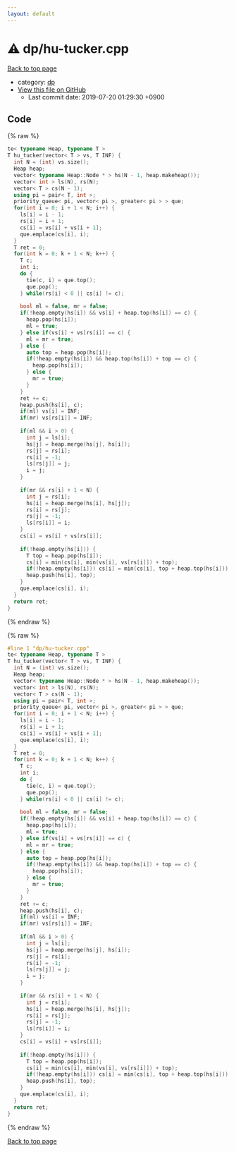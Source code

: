 ```yaml
---
layout: default
---
```


<!-- mathjax config similar to math.stackexchange -->
<script type="text/javascript" async
  src="https://cdnjs.cloudflare.com/ajax/libs/mathjax/2.7.5/MathJax.js?config=TeX-MML-AM_CHTML">
</script>
<script type="text/x-mathjax-config">
  MathJax.Hub.Config({
    TeX: { equationNumbers: { autoNumber: "AMS" }},
    tex2jax: {
      inlineMath: [ ['$','$'] ],
      processEscapes: true
    },
    "HTML-CSS": { matchFontHeight: false },
    displayAlign: "left",
    displayIndent: "2em"
  });
</script>

<script type="text/javascript" src="https://cdnjs.cloudflare.com/ajax/libs/jquery/3.4.1/jquery.min.js"></script>
<script src="https://cdn.jsdelivr.net/npm/jquery-balloon-js@1.1.2/jquery.balloon.min.js" integrity="sha256-ZEYs9VrgAeNuPvs15E39OsyOJaIkXEEt10fzxJ20+2I=" crossorigin="anonymous"></script>
<script type="text/javascript" src="../../assets/js/copy-button.js"></script>
<link rel="stylesheet" href="../../assets/css/copy-button.css" />


# :warning: dp/hu-tucker.cpp

<a href="../../index.html">Back to top page</a>

* category: <a href="../../index.html#95687afb5d9a2a9fa39038f991640b0c">dp</a>
* <a href="{{ site.github.repository_url }}/blob/master/dp/hu-tucker.cpp">View this file on GitHub</a>
    - Last commit date: 2019-07-20 01:29:30 +0900




## Code

<a id="unbundled"></a>
{% raw %}
```cpp
te< typename Heap, typename T >
T hu_tucker(vector< T > vs, T INF) {
  int N = (int) vs.size();
  Heap heap;
  vector< typename Heap::Node * > hs(N - 1, heap.makeheap());
  vector< int > ls(N), rs(N);
  vector< T > cs(N - 1);
  using pi = pair< T, int >;
  priority_queue< pi, vector< pi >, greater< pi > > que;
  for(int i = 0; i + 1 < N; i++) {
    ls[i] = i - 1;
    rs[i] = i + 1;
    cs[i] = vs[i] + vs[i + 1];
    que.emplace(cs[i], i);
  }
  T ret = 0;
  for(int k = 0; k + 1 < N; k++) {
    T c;
    int i;
    do {
      tie(c, i) = que.top();
      que.pop();
    } while(rs[i] < 0 || cs[i] != c);
 
    bool ml = false, mr = false;
    if(!heap.empty(hs[i]) && vs[i] + heap.top(hs[i]) == c) {
      heap.pop(hs[i]);
      ml = true;
    } else if(vs[i] + vs[rs[i]] == c) {
      ml = mr = true;
    } else {
      auto top = heap.pop(hs[i]);
      if(!heap.empty(hs[i]) && heap.top(hs[i]) + top == c) {
        heap.pop(hs[i]);
      } else {
        mr = true;
      }
    }
    ret += c;
    heap.push(hs[i], c);
    if(ml) vs[i] = INF;
    if(mr) vs[rs[i]] = INF;
 
    if(ml && i > 0) {
      int j = ls[i];
      hs[j] = heap.merge(hs[j], hs[i]);
      rs[j] = rs[i];
      rs[i] = -1;
      ls[rs[j]] = j;
      i = j;
    }
 
    if(mr && rs[i] + 1 < N) {
      int j = rs[i];
      hs[i] = heap.merge(hs[i], hs[j]);
      rs[i] = rs[j];
      rs[j] = -1;
      ls[rs[i]] = i;
    }
    cs[i] = vs[i] + vs[rs[i]];
 
    if(!heap.empty(hs[i])) {
      T top = heap.pop(hs[i]);
      cs[i] = min(cs[i], min(vs[i], vs[rs[i]]) + top);
      if(!heap.empty(hs[i])) cs[i] = min(cs[i], top + heap.top(hs[i]));
      heap.push(hs[i], top);
    }
    que.emplace(cs[i], i);
  }
  return ret;
}

```
{% endraw %}

<a id="bundled"></a>
{% raw %}
```cpp
#line 1 "dp/hu-tucker.cpp"
te< typename Heap, typename T >
T hu_tucker(vector< T > vs, T INF) {
  int N = (int) vs.size();
  Heap heap;
  vector< typename Heap::Node * > hs(N - 1, heap.makeheap());
  vector< int > ls(N), rs(N);
  vector< T > cs(N - 1);
  using pi = pair< T, int >;
  priority_queue< pi, vector< pi >, greater< pi > > que;
  for(int i = 0; i + 1 < N; i++) {
    ls[i] = i - 1;
    rs[i] = i + 1;
    cs[i] = vs[i] + vs[i + 1];
    que.emplace(cs[i], i);
  }
  T ret = 0;
  for(int k = 0; k + 1 < N; k++) {
    T c;
    int i;
    do {
      tie(c, i) = que.top();
      que.pop();
    } while(rs[i] < 0 || cs[i] != c);
 
    bool ml = false, mr = false;
    if(!heap.empty(hs[i]) && vs[i] + heap.top(hs[i]) == c) {
      heap.pop(hs[i]);
      ml = true;
    } else if(vs[i] + vs[rs[i]] == c) {
      ml = mr = true;
    } else {
      auto top = heap.pop(hs[i]);
      if(!heap.empty(hs[i]) && heap.top(hs[i]) + top == c) {
        heap.pop(hs[i]);
      } else {
        mr = true;
      }
    }
    ret += c;
    heap.push(hs[i], c);
    if(ml) vs[i] = INF;
    if(mr) vs[rs[i]] = INF;
 
    if(ml && i > 0) {
      int j = ls[i];
      hs[j] = heap.merge(hs[j], hs[i]);
      rs[j] = rs[i];
      rs[i] = -1;
      ls[rs[j]] = j;
      i = j;
    }
 
    if(mr && rs[i] + 1 < N) {
      int j = rs[i];
      hs[i] = heap.merge(hs[i], hs[j]);
      rs[i] = rs[j];
      rs[j] = -1;
      ls[rs[i]] = i;
    }
    cs[i] = vs[i] + vs[rs[i]];
 
    if(!heap.empty(hs[i])) {
      T top = heap.pop(hs[i]);
      cs[i] = min(cs[i], min(vs[i], vs[rs[i]]) + top);
      if(!heap.empty(hs[i])) cs[i] = min(cs[i], top + heap.top(hs[i]));
      heap.push(hs[i], top);
    }
    que.emplace(cs[i], i);
  }
  return ret;
}

```
{% endraw %}

<a href="../../index.html">Back to top page</a>

